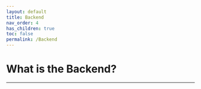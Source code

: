 ```yaml
---
layout: default
title: Backend
nav_order: 4
has_children: true
toc: false
permalink: /Backend
---
```


# What is the Backend?
---
